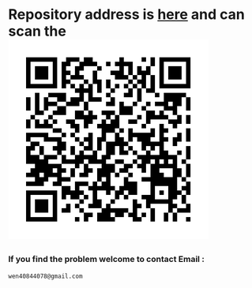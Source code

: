 # Repository address is [here](https://github.com/wenjiaweiii/Hello) and can scan the ![qr](/qrcode.png)

### If you find the problem welcome to contact Email :

```Number
wen40844078@gmail.com
```